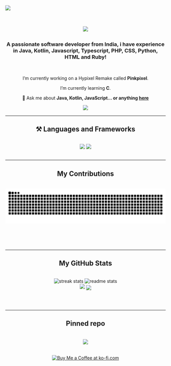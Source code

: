 <img align="center" src="https://visitcount.itsvg.in/api?id=ClassyCoder1&icon=2&color=12" />


<h1 align="center">
    <img src="https://readme-typing-svg.herokuapp.com/?font=Righteous&size=35&center=true&vCenter=true&width=500&height=70&duration=4000&lines=Hi+there!+👋;+I'm+Classy!;+Wanna+know+about+me?;+Check+out+my+projects.;+Wanna+message+me?;+DM+me+on+Discord!" />
</h1>

<h3 align="center">A passionate software developer from India, i have experience in Java, Kotlin, Javascript, Typescript, PHP, CSS, Python, HTML and Ruby!</h3>

<br/>

<div align="center">
 
I’m currently working on a Hypixel Remake called **Pinkpixel**.
 
I’m currently learning **C**.

💬 Ask me about **Java, Kotlin, JavaScript... or anything [here](https://github.com/ClassyCoder1/ClassyCoder1/issues)**

 </div>
 
<div align="center"> 
  <a href="mailto:classycoder1@gmail.com">
    <img src="https://img.shields.io/badge/Gmail-333333?style=for-the-badge&logo=gmail&logoColor=red" />
  </a>
</div>

 <hr/>
 
<h2 align="center">⚒️ Languages and Frameworks</h2>
<br/>
<div align="center">
    <img src="https://skillicons.dev/icons?i=html,css,vscode,github,git" />
    <img src="https://skillicons.dev/icons?i=nodejs,python,javascript,typescript,java,php,mongodb,ruby,kotlin,nextjs,mysql" /><br>
</div>

<br/>
<hr/>

<div align="center">
  <h2>My Contributions</h2>
  <br>
  <img alt="snake eating my contributions" src="https://raw.githubusercontent.com/ClassyCoder1/ClassyCoder1/output/github-contribution-grid-snake.svg" />
  
  <br/><br/><br/>
</div>

<hr/>

<h2 align="center">My GitHub Stats</h2>
<br>
<div align=center>
  <img width=390 src="https://github-readme-streak-stats.herokuapp.com/?user=ClassyCoder1&theme=dark&hide_border=true" alt="streak stats"/>
  <img width=390 src="https://github-readme-stats-classycoder1.vercel.app/api?username=ClassyCoder1&count_private=true&show_icons=true&hide_border=true&theme=dark&rank_icon=github&border_radius=10" alt="readme stats" />
  <br/>
    <img width=390 src="https://github-readme-stats-classycoder1.vercel.app/api/top-langs/?username=ClassyCoder1&layout=compact&langs_count=2&hide_border=true&theme=dark" />
    <img width=390 align="center" src="https://github-contributor-stats.vercel.app/api?username=ClassyCoder1&limit=10&hide_border=true&theme=dark&combine_all_yearly_contributions=true" />
</div>

<br/><br/>

<hr/>
<h2 align="center">Pinned repo</h2>
<br>
<div align="center">
    <img width=390 align="center" src="https://github-readme-stats.vercel.app/api/pin/?username=ClassyCoder1&repo=FunCommands&theme=dark&hide_border=true" />
</div>
<br/>
<br/>

<div align="center">
<a href='https://ko-fi.com/classycoder' target='_blank'><img height='64' style='border:0px;height:64px;' src='https://storage.ko-fi.com/cdn/kofi1.png?v=3' border='0' alt='Buy Me a Coffee at ko-fi.com' /></a>
</div>

<br/>
